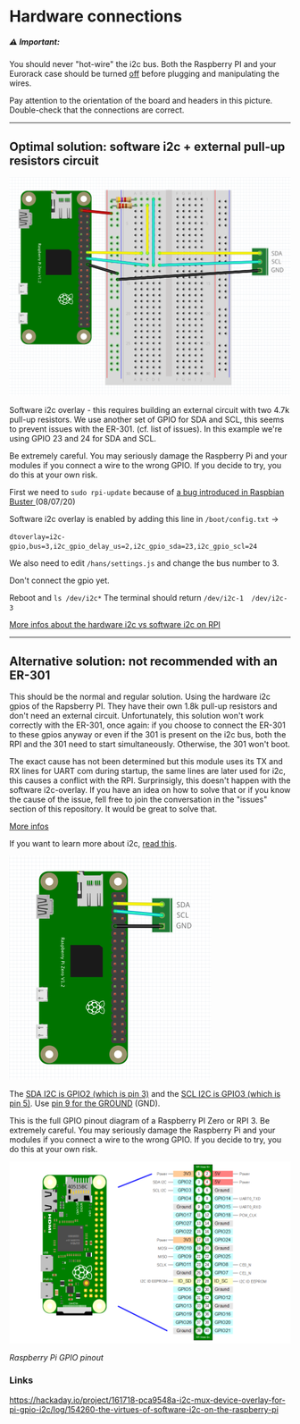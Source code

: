 # Hardware connections


##### ⚠️ Important: 
You should never "hot-wire" the i2c bus. Both the Raspberry PI and your Eurorack case should be turned <u>off</u> before plugging and manipulating the wires.  

Pay attention to the orientation of the board and headers in this picture. Double-check that the connections are correct. 

_____

## Optimal solution: software i2c + external pull-up resistors circuit


<img src="/doc/images/software_i2c_gpio.png" alt="i2c_GPIO" style="zoom:50%;" />

Software i2c overlay - this requires building an external circuit with two 4.7k pull-up resistors. We use another set of GPIO for SDA and SCL, this seems to prevent issues with the ER-301. (cf. list of issues). In this example we're using GPIO 23 and 24 for SDA and SCL.

Be extremely careful. You may seriously damage the Raspberry Pi and your modules if you connect a wire to the wrong GPIO. If you decide to try, you do this at your own risk. 


First we need to `sudo rpi-update` because of [a bug introduced in Raspbian Buster ](https://www.raspberrypi.org/forums/viewtopic.php?f=107&t=275991) (08/07/20) 

Software i2c overlay is enabled by adding this line in `/boot/config.txt` -> 

`
dtoverlay=i2c-gpio,bus=3,i2c_gpio_delay_us=2,i2c_gpio_sda=23,i2c_gpio_scl=24
`

We also need to edit `/hans/settings.js` and change the bus number to 3.

Don't connect the gpio yet.

Reboot and `ls /dev/i2c*` The terminal should return `/dev/i2c-1  /dev/i2c-3`

[More infos about the hardware i2c vs software i2c on RPI](https://github.com/fivdi/i2c-bus/blob/master/doc/raspberry-pi-software-i2c.md)

____

## Alternative solution: not recommended with an ER-301

This should be the normal and regular solution. Using the hardware i2c gpios of the Rapsberry PI. They have their own 1.8k pull-up resistors and don't need an external circuit. Unfortunately, this solution won't work correctly with the ER-301, once again: if you choose to connect the ER-301 to these gpios anyway or even if the 301 is present on the i2c bus, both the RPI and the 301 need to start simultaneously. Otherwise, the 301 won't boot. 

The exact cause has not been determined but this module uses its TX and RX lines for UART com during startup, the same lines are later used for i2c, this causes a conflict with the RPI. Surprinsigly, this doesn't happen with the software i2c-overlay. If you have an idea on how to solve that or if you know the cause of the issue, fell free to join the conversation in the "issues" section of this repository. It would be great to solve that. 

[More infos](https://github.com/fivdi/i2c-bus/blob/master/doc/raspberry-pi-software-i2c.md)

If you want to learn more about i2c, [read this](https://llllllll.co/t/a-users-guide-to-i2c/19219).

<img src="/doc/images/i2c_gpio.png" alt="i2c_GPIO" style="zoom:50%;" />

The <u>SDA I2C is GPIO2 (which is pin 3)</u> and the <u>SCL I2C is GPIO3 (which is pin 5)</u>. Use <u>pin 9 for the GROUND</u> (GND).

This is the full GPIO pinout diagram of a Raspberry PI Zero or RPI 3. Be extremely careful. You may seriously damage the Raspberry Pi and your modules if you connect a wire to the wrong GPIO. If you decide to try, you do this at your own risk. 


<img src="/doc/images/rpi_gpio_pinout.png" alt="rpiZ-08" style="zoom: 50%;" />

*Raspberry Pi GPIO pinout*


### Links

https://hackaday.io/project/161718-pca9548a-i2c-mux-device-overlay-for-pi-gpio-i2c/log/154260-the-virtues-of-software-i2c-on-the-raspberry-pi


